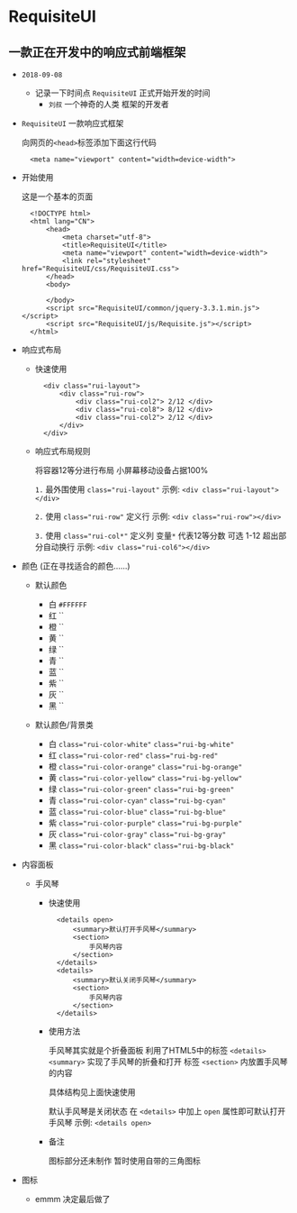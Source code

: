 # RequisiteUI

## 一款正在开发中的响应式前端框架

* `2018-09-08`
    * 记录一下时间点 `RequisiteUI` 正式开始开发的时间
        * `刘叔` 一个神奇的人类 框架的开发者

* `RequisiteUI` 一款响应式框架

    向网页的`<head>`标签添加下面这行代码

        <meta name="viewport" content="width=device-width">

* 开始使用

    这是一个基本的页面

        <!DOCTYPE html>
        <html lang="CN">
            <head>
                <meta charset="utf-8">
                <title>RequisiteUI</title>
                <meta name="viewport" content="width=device-width">
                <link rel="stylesheet" href="RequisiteUI/css/RequisiteUI.css">
            </head>
            <body>

            </body>
            <script src="RequisiteUI/common/jquery-3.3.1.min.js"></script>
            <script src="RequisiteUI/js/Requisite.js"></script>
        </html>

* 响应式布局
    * 快速使用

            <div class="rui-layout">
                <div class="rui-row">
                    <div class="rui-col2"> 2/12 </div>
                    <div class="rui-col8"> 8/12 </div>
                    <div class="rui-col2"> 2/12 </div>
                </div>
            </div>

    * 响应式布局规则

        将容器12等分进行布局 小屏幕移动设备占据100%

        `1.` 最外围使用 `class="rui-layout"` 示例: `<div class="rui-layout"></div>`

        `2.` 使用 `class="rui-row"` 定义行 示例: `<div class="rui-row"></div>`

        `3.` 使用 `class="rui-col*"` 定义列 变量`*` 代表12等分数 可选 1-12 超出部分自动换行 示例: `<div class="rui-col6"></div>`
        
* 颜色 (正在寻找适合的颜色......)
    * 默认颜色
        * 白 `#FFFFFF`
        * 红 ``
        * 橙 ``
        * 黄 ``
        * 绿 ``
        * 青 ``
        * 蓝 ``
        * 紫 ``
        * 灰 ``
        * 黑 ``
    
    * 默认颜色/背景类
        * 白 `class="rui-color-white"` `class="rui-bg-white"`
        * 红 `class="rui-color-red"` `class="rui-bg-red"`
        * 橙 `class="rui-color-orange"` `class="rui-bg-orange"`
        * 黄 `class="rui-color-yellow"` `class="rui-bg-yellow"`
        * 绿 `class="rui-color-green"` `class="rui-bg-green"`
        * 青 `class="rui-color-cyan"` `class="rui-bg-cyan"`
        * 蓝 `class="rui-color-blue"` `class="rui-bg-blue"`
        * 紫 `class="rui-color-purple"` `class="rui-bg-purple"`
        * 灰 `class="rui-color-gray"` `class="rui-bg-gray"`
        * 黑 `class="rui-color-black"` `class="rui-bg-black"`

* 内容面板
    * 手风琴
        * 快速使用

                <details open>
                    <summary>默认打开手风琴</summary>
                    <section>
                        手风琴内容
                    </section>
                </details>
                <details>
                    <summary>默认关闭手风琴</summary>
                    <section>
                        手风琴内容
                    </section>
                </details>

        * 使用方法

            手风琴其实就是个折叠面板 利用了HTML5中的标签 `<details>` `<summary>` 实现了手风琴的折叠和打开 标签 `<section>` 内放置手风琴的内容

            具体结构见上面快速使用

            默认手风琴是关闭状态 在 `<details>` 中加上 `open` 属性即可默认打开手风琴 示例: `<details open>`

        * 备注

            图标部分还未制作 暂时使用自带的三角图标


* 图标
    * emmm 决定最后做了
